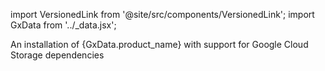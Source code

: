 import VersionedLink from '@site/src/components/VersionedLink';
import GxData from '../_data.jsx';

<span><VersionedLink to='/core/set_up_a_gx_environment/install_additional_dependencies?dependencies=gcs'>An installation of {GxData.product_name} with support for Google Cloud Storage dependencies</VersionedLink></span>